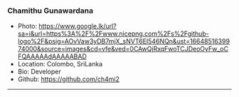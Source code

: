 ### Chamithu Gunawardana
- Photo: https://www.google.lk/url?sa=i&url=https%3A%2F%2Fwww.nicepng.com%2Fs%2Fgithub-logo%2F&psig=AOvVaw3yDB7mjX_sNVT6EI546NQn&ust=1664851639974000&source=images&cd=vfe&ved=0CAwQjRxqFwoTCJDeoOyFw_oCFQAAAAAdAAAAABAD
- Location: Colombo, SriLanka
- Bio: Developer
- Github: https://github.com/ch4mi2
***
